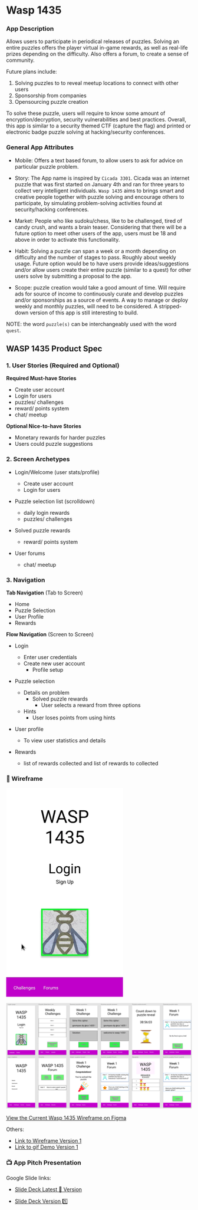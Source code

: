 # Wasp 1435

### App Description

Allows users to participate in periodical releases of puzzles. Solving an entire puzzles offers the player virtual in-game rewards, as well as real-life prizes depending on the difficulty. Also offers a forum, to create a sense of community. 

Future plans include: 

1. Solving puzzles to to reveal meetup locations to connect with other users 
2. Sponsorship from companies
3. Opensourcing puzzle creation

To solve these puzzle, users will require to know some amount of encryption/decryption, security vulnerabilities and best practices. Overall, this app is similar to a security themed CTF (capture the flag) and printed or electronic badge puzzle solving at hacking/security conferences. 

### General App Attributes

- Mobile: Offers a text based forum, to allow users to ask for advice on particular puzzle problem. 

- Story: The App name is inspired by `Cicada 3301`. Cicada was an internet puzzle that was first started on January 4th and ran for three years to collect very intelligent individuals. `Wasp 1435` aims to brings smart and creative people together with puzzle solving and encourage others to participate, by simulating problem-solving activities found at security/hacking conferences. 

- Market: People who like sudoku/chess, like to be challenged, tired of candy crush, and wants a brain teaser. Considering that there will be a future option to meet other users of the app, users must be 18 and above in order to activate this functionality. 

- Habit: Solving a puzzle can span a week or a month depending on difficulty and the number of stages to pass. Roughly about weekly usage. Future option would be to have users provide ideas/suggestions and/or allow users create their entire puzzle (similar to a quest) for other users solve by submitting a proposal to the app.

- Scope: puzzle creation would take a good amount of time. Will require ads for source of income to continuously curate and develop puzzles and/or sponsorships as a source of events. A way to manage or deploy weekly and monthly puzzles, will need to be considered. A stripped-down version of this app is still interesting to build. 

NOTE: the word `puzzle(s)` can be interchangeably used with the word `quest`. 

## WASP 1435 Product Spec

### 1. User Stories (Required and Optional)

**Required Must-have Stories**

 * Create user account
 * Login for users
 * puzzles/ challenges 
 * reward/ points system
 * chat/ meetup

**Optional Nice-to-have Stories**

 * Monetary rewards for harder puzzles
 * Users could puzzle suggestions

### 2. Screen Archetypes

 * Login/Welcome (user stats/profile)
    * Create user account
    * Login for users
     
 * Puzzle selection list (scrolldown)
    * daily login rewards
    * puzzles/ challenges 
   
 * Solved puzzle rewards 
    * reward/ points system
 
 * User forums
     * chat/ meetup

### 3. Navigation

**Tab Navigation** (Tab to Screen)

 * Home
 * Puzzle Selection
 * User Profile
 * Rewards

**Flow Navigation** (Screen to Screen)

 * Login
   * Enter user credentials 
   * Create new user account
     * Profile setup

 * Puzzle selection
     * Details on problem
         * Solved puzzle rewards
             * User selects a reward from three options
     * Hints
         * User loses points from using hints
         
 * User profile
     * To view user statistics and details

 * Rewards 
     * list of rewards collected and list of rewards to collected


### 📱 Wireframe

![Picture of Current Wireframe](week10_updated-demo.gif)

![Picture of Current Wireframe](week10_updated-wireframe.png)

[View the Current Wasp 1435 Wireframe on Figma](https://www.figma.com/file/UWs4KAQvY8XT1IWMeJsZccc1/Wasp-1435-Wireframe?node-id=0%3A1) 

Others:

- [Link to Wireframe Version 1](https://i.imgur.com/ddw0s5h.png)
- [Link to gif Demo Version 1](https://i.imgur.com/gywaKMm.gif)

### 📺 App Pitch Presentation

Google Slide links:

- [Slide Deck Latest 💯 Version](https://docs.google.com/presentation/d/1RtOc8Mq8tp9WwGpUfHEdMaC6Zo0Czh5O-TCvdW6ZRZ4/edit?usp=sharing)

- [Slide Deck Version 1️⃣](https://docs.google.com/presentation/d/1bm6nu_xd5UTX4aBJwjItyu_cjxzdkC4M-uq7aS2iQr8/edit?usp=sharing)

